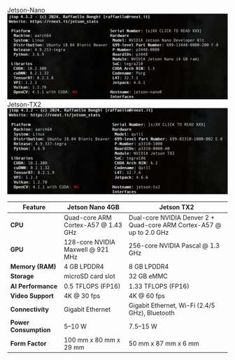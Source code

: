 Jetson-Nano 
![Jetson-Nano](../assets/nano-state.png)
Jetson-TX2
![Jetson-TX2](../assets/tx2-state.png)



| Feature               | Jetson Nano 4GB                     | Jetson TX2                                                           |
| --------------------- | ----------------------------------- | -------------------------------------------------------------------- |
| **CPU**               | Quad-core ARM Cortex-A57 @ 1.43 GHz | Dual-core NVIDIA Denver 2 + Quad-core ARM Cortex-A57 @ up to 2.0 GHz |
| **GPU**               | 128-core NVIDIA Maxwell @ 921 MHz   | 256-core NVIDIA Pascal @ 1.3 GHz                                     |
| **Memory (RAM)**      | 4 GB LPDDR4                         | 8 GB LPDDR4                                                          |
| **Storage**           | microSD card slot                   | 32 GB eMMC                                                           |
| **AI Performance**    | 0.5 TFLOPS (FP16)                   | 1.33 TFLOPS (FP16)                                                   |
| **Video Support**     | 4K @ 30 fps                         | 4K @ 60 fps                                                          |
| **Connectivity**      | Gigabit Ethernet                    | Gigabit Ethernet, Wi-Fi (2.4/5 GHz), Bluetooth                       |
| **Power Consumption** | 5–10 W                              | 7.5–15 W                                                             |
| **Form Factor**       | 100 mm x 80 mm x 29 mm              | 50 mm x 87 mm x 6 mm                                                 |
